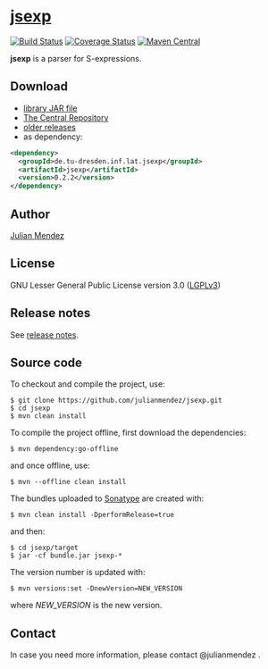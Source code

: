 # [jsexp](https://julianmendez.github.io/jsexp)

[![Build Status](https://travis-ci.org/julianmendez/jsexp.png?branch=master)](https://travis-ci.org/julianmendez/jsexp)
[![Coverage Status](https://coveralls.io/repos/github/julianmendez/jsexp/badge.svg?branch=master)](https://coveralls.io/github/julianmendez/jsexp?branch=master)
[![Maven Central](https://maven-badges.herokuapp.com/maven-central/de.tu-dresden.inf.lat.jsexp/jsexp/badge.svg)](https://search.maven.org/#search|ga|1|g%3A%22de.tu-dresden.inf.lat.jsexp%22)

**jsexp** is a parser for S-expressions.


## Download

* [library JAR file](https://sourceforge.net/projects/latitude/files/jsexp/0.2.2/jsexp-0.2.2.jar/download)
* [The Central Repository](https://repo1.maven.org/maven2/de/tu-dresden/inf/lat/jsexp/)
* [older releases](https://sourceforge.net/projects/jsexp/files/)
* as dependency:

```xml
<dependency>
  <groupId>de.tu-dresden.inf.lat.jsexp</groupId>
  <artifactId>jsexp</artifactId>
  <version>0.2.2</version>
</dependency>
```


## Author

[Julian Mendez](https://lat.inf.tu-dresden.de/~mendez)


## License

GNU Lesser General Public License version 3.0 ([LGPLv3](http://www.gnu.org/licenses/lgpl-3.0.txt))


## Release notes

See [release notes](https://julianmendez.github.io/jsexp/RELEASE-NOTES.html).


## Source code

To checkout and compile the project, use:

```
$ git clone https://github.com/julianmendez/jsexp.git
$ cd jsexp
$ mvn clean install
```

To compile the project offline, first download the dependencies:

```
$ mvn dependency:go-offline
```

and once offline, use:

```
$ mvn --offline clean install
```

The bundles uploaded to [Sonatype](https://oss.sonatype.org/) are created with:

```
$ mvn clean install -DperformRelease=true
```

and then:

```
$ cd jsexp/target
$ jar -cf bundle.jar jsexp-*
```

The version number is updated with:

```
$ mvn versions:set -DnewVersion=NEW_VERSION
```

where *NEW_VERSION* is the new version.


## Contact

In case you need more information, please contact @julianmendez .



